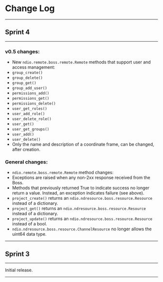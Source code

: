 # Change Log
____________

## Sprint 4
___________

### v0.5 changes:
* New `ndio.remote.boss.remote.Remote` methods that support user and access management:
 * `group_create()`
 * `group_delete()`
 * `group_get()`
 * `group_add_user()`
 * `permissions_add()`
 * `permissions_get()`
 * `permissions_delete()`
 * `user_get_roles()`
 * `user_add_role()`
 * `user_delete_role()`
 * `user_get()`
 * `user_get_groups()`
 * `user_add()`
 * `user_delete()`
* Only the name and description of a coordinate frame, can be changed, after creation.

### General changes:
* `ndio.remote.boss.remote.Remote` method changes:
 * Exceptions are raised when any non-2xx response received from the Boss.
 * Methods that previously returned True to indicate success no longer return a value.  Instead, an exception indicates failure (see above).
 * `project_create()` returns an `ndio.ndresource.boss.resource.Resource` instead of a dictionary.
 * `project_get()` returns an `ndio.ndresource.boss.resource.Resource` instead of a dictionary.
 * `project_update()` returns an `ndio.ndresource.boss.resource.Resource` instead of a bool.
* `ndio.ndresource.boss.resource.ChannelResource` no longer allows the uint64 data type.

___________

## Sprint 3
___________

Initial release.

___________
